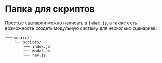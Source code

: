 # Папка для скриптов

Простые сценарии можно написать в `index.js`,
а также есть возможность создать модульную систему для несколько сценариев:

```shell
└── source/
    └── scripts/
        ├── index.js
        ├── modal.js
        └── nav.js
```
